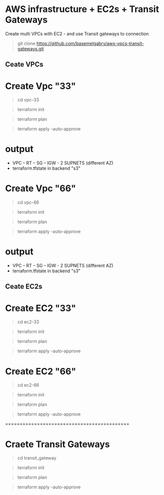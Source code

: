 # AWS infrastructure + EC2s + Transit Gateways
Create multi VPCs with EC2 - and use Transit gateways to connection 

> git clone https://github.com/basemelgabry/aws-vpcs-transit-gateways.git

## Ceate VPCs
# Create Vpc "33"

> cd vpc-33

> terraform init

> terraform plan

> terraform apply -auto-approve

# output
- VPC – RT – SG – IGW - 2 SUPNETS (different AZ)
- terraform.tfstate in backend "s3"

# Create Vpc "66"

> cd vpc-66

> terraform init

> terraform plan

> terraform apply -auto-approve

# output
- VPC – RT – SG – IGW - 2 SUPNETS (different AZ)
- terraform.tfstate in backend "s3"

## Ceate EC2s
# Create EC2 "33"

> cd ec2-33

> terraform init 

> terraform plan

> terraform apply -auto-approve

# Create EC2 "66"

> cd ec2-66

> terraform init

> terraform plan

> terraform apply -auto-approve


===========================================

# Craete Transit Gateways

> cd transit_gateway

> terraform init 

> terraform plan

> terraform apply -auto-approve


